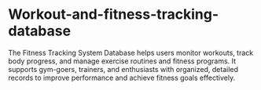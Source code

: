# Workout-and-fitness-tracking-database
The Fitness Tracking System Database helps users monitor workouts, track body progress, and manage exercise routines and fitness programs. It supports gym-goers, trainers, and enthusiasts with organized, detailed records to improve performance and achieve fitness goals effectively.
